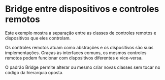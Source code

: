 # Bridge entre dispositivos e controles remotos

Este exemplo mostra a separação entre as classes de controles remotos e dispositivos que eles controlam.

Os controles remotos atuam como abstrações e os dispositivos são suas implementações. Graças às interfaces comuns, os
mesmos controles remotos podem funcionar com dispositivos diferentes e vice-versa.

O padrão Bridge permite alterar ou mesmo criar novas classes sem tocar no código da hierarquia oposta.
